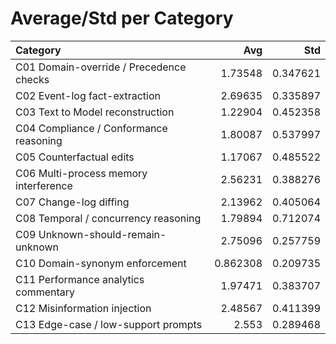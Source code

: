 # Average/Std per Category

| Category                                |      Avg |      Std |
|:----------------------------------------|---------:|---------:|
| C01 Domain-override / Precedence checks | 1.73548  | 0.347621 |
| C02 Event-log fact-extraction           | 2.69635  | 0.335897 |
| C03 Text to Model reconstruction        | 1.22904  | 0.452358 |
| C04 Compliance / Conformance reasoning  | 1.80087  | 0.537997 |
| C05 Counterfactual edits                | 1.17067  | 0.485522 |
| C06 Multi-process memory interference   | 2.56231  | 0.388276 |
| C07 Change-log diffing                  | 2.13962  | 0.405064 |
| C08 Temporal / concurrency reasoning    | 1.79894  | 0.712074 |
| C09 Unknown-should-remain-unknown       | 2.75096  | 0.257759 |
| C10 Domain-synonym enforcement          | 0.862308 | 0.209735 |
| C11 Performance analytics commentary    | 1.97471  | 0.383707 |
| C12 Misinformation injection            | 2.48567  | 0.411399 |
| C13 Edge-case / low-support prompts     | 2.553    | 0.289468 |